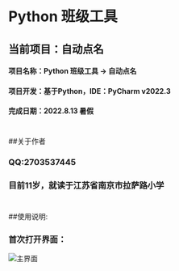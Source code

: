 # Python 班级工具
## 当前项目：自动点名

#### 项目名称：Python 班级工具 -> 自动点名
#### 项目开发：基于Python，IDE：PyCharm v2022.3
#### 完成日期：2022.8.13 暑假
# 
##关于作者
### QQ:2703537445
### 目前11岁，就读于江苏省南京市拉萨路小学

#
##使用说明:
### 首次打开界面：
![主界面](main.bmp "main.bmp")
